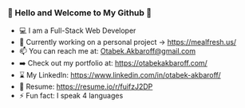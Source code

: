 ### 👋 Hello and Welcome to My Github 👋

- :computer: I am a Full-Stack Web Developer
- :mag_right: Currently working on a personal project → https://mealfresh.us/
- 📫 You can reach me at: Otabek.Akbaroff@gmail.com
- :arrow_right: Check out my portfolio at: https://otabekakbaroff.com/
- :hourglass: My LinkedIn: https://www.linkedin.com/in/otabek-akbaroff/
- :scroll: Resume: https://resume.io/r/fuifzJ2DP
- ⚡ Fun fact: I speak 4 languages

